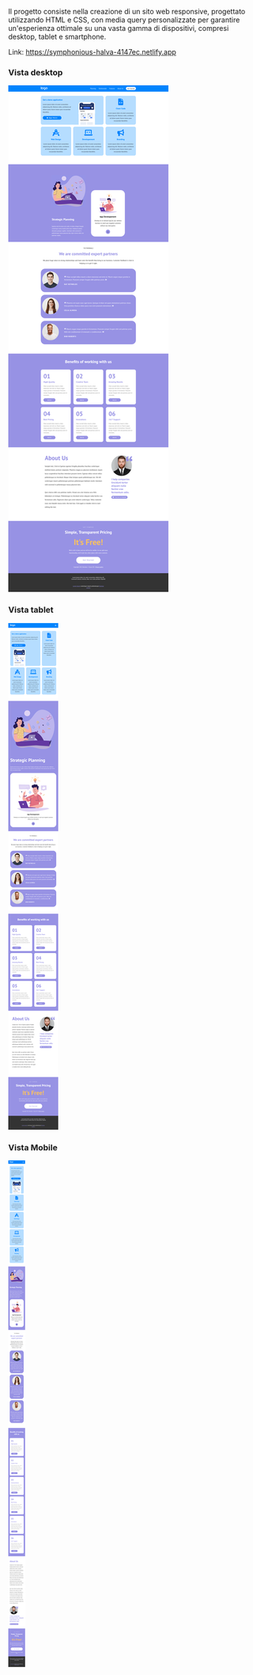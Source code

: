 Il progetto consiste nella creazione di un sito web responsive, progettato utilizzando HTML e CSS, con media query personalizzate per garantire un'esperienza ottimale su una vasta gamma di dispositivi, compresi desktop, tablet e smartphone.

Link: https://symphonious-halva-4147ec.netlify.app

### Vista desktop

<img src="Responsive-Layout-Desktop.png" alt="">

### Vista tablet

<img src="Responsive-Layout-Tablet.png" alt="">

### Vista Mobile

<img src="Responsive-Layout-Mobile.png" alt="">
